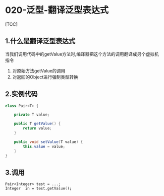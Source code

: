 # 020-泛型-翻译泛型表达式

[TOC]

## 1.什么是翻译泛型表达式

当我们调用代码中的getValue方法时,编译器把这个方法的调用翻译成另个虚拟机指令

1. 对原始方法getValue的调用
2. 对返回的Object进行强制类型转换

## 2.实例代码

```java
class Pair<T> {  

    private T value;  

    public T getValue() {  
        return value;  
    }  

    public void setValue(T value) {  
        this.value = value;  
    }  
}
```

## 3.调用

```
Pair<Integer> test = ...;
Integer  in = test.getValue();
```



